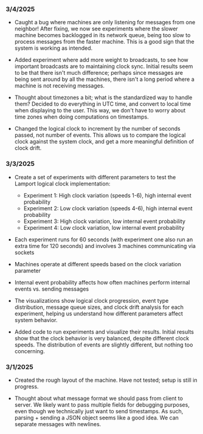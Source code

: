 ### 3/4/2025

- Caught a bug where machines are only listening for messages from one neighbor! After fixing, we now see experiments where the slower machine becomes backlogged in its network queue, being too slow to process messages from the faster machine. This is a good sign that the system is working as intended.

- Added experiment where add more weight to broadcasts, to see how important broadcasts are to maintaining clock sync. Initial results seem to be that there isn't much difference; perhaps since messages are being sent around by all the machines, there isn't a long period where a machine is not receiving messages.

- Thought about timezones a bit; what is the standardized way to handle them? Decided to do everything in UTC time, and convert to local time when displaying to the user. This way, we don't have to worry about time zones when doing computations on timestamps.

- Changed the logical clock to increment by the number of seconds passed, not number of events. This allows us to compare the logical clock against the system clock, and get a more meaningful definition of clock drift.

### 3/3/2025

- Create a set of experiments with different parameters to test the Lamport logical clock implementation:
  - Experiment 1: High clock variation (speeds 1-6), high internal event probability
  - Experiment 2: Low clock variation (speeds 4-6), high internal event probability
  - Experiment 3: High clock variation, low internal event probability
  - Experiment 4: Low clock variation, low internal event probability

- Each experiment runs for 60 seconds (with experiment one also run an extra time for 120 seconds) and involves 3 machines communicating via sockets
- Machines operate at different speeds based on the clock variation parameter
- Internal event probability affects how often machines perform internal events vs. sending messages

- The visualizations show logical clock progression, event type distribution, message queue sizes, and clock drift analysis for each experiment, helping us understand how different parameters affect system behavior.

- Added code to run experiments and visualize their results. Initial results show that the clock behavior is very balanced, despite different clock speeds. The distribution of events are slightly different, but nothing too concerning.

### 3/1/2025

- Created the rough layout of the machine. Have not tested; setup is still in progress.

- Thought about what message format we should pass from client to server. We likely want to pass multiple fields for debugging purposes, even though we technically just want to send timestamps. As such, parsing + sending a JSON object seems like a good idea. We can separate messages with newlines.
